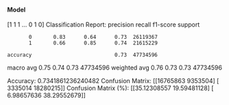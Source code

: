 #### Model
[1 1 1 ... 0 1 0]
Classification Report:
              precision    recall  f1-score   support

           0       0.83      0.64      0.73  26119367
           1       0.66      0.85      0.74  21615229

    accuracy                           0.73  47734596
   macro avg       0.75      0.74      0.73  47734596
weighted avg       0.76      0.73      0.73  47734596

Accuracy: 0.7341861236240482
Confusion Matrix:
[[16765863  9353504]
 [ 3335014 18280215]]
Confusion Matrix (%):
[[35.12308557 19.59481128]
 [ 6.98657636 38.29552679]]
